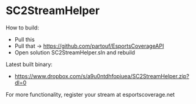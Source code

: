 # SC2StreamHelper


How to build:
* Pull this
* Pull that -> https://github.com/partouf/EsportsCoverageAPI
* Open solution SC2StreamHelper.sln and rebuild

Latest built binary:
* https://www.dropbox.com/s/a9u0ntdhfopiuea/SC2StreamHelper.zip?dl=0

For more functionality, register your stream at esportscoverage.net
